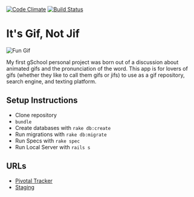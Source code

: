 [![Code Climate](https://codeclimate.com/github/JennyAllar/itsgifnotjif.png)](https://codeclimate.com/github/JennyAllar/itsgifnotjif)
[![Build Status](https://travis-ci.org/JennyAllar/itsgifnotjif.svg?branch=master)](https://travis-ci.org/JennyAllar/itsgifnotjif)
# It's Gif, Not Jif

![Fun Gif](http://media.giphy.com/media/clU6FeI1aTMqI/giphy.gif)

My first gSchool personal project was born out of a discussion about animated gifs and the pronunciation of the word.
This app is for lovers of gifs (whether they like to call them gifs or jifs) to use as a gif repository, search
engine, and texting platform.

## Setup Instructions
* Clone repository
* `bundle`
* Create databases with `rake db:create`
* Run migrations with `rake db:migrate`
* Run Specs with `rake spec`
* Run Local Server with `rails s`

## URLs
* [Pivotal Tracker](https://www.pivotaltracker.com/n/projects/1074396 "Pivotal Tracker")
* [Staging](http://still-beach-9461.herokuapp.com/ "It's Gif, Not Jif Staging")
